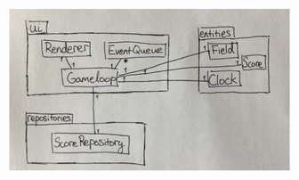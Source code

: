 ![Pakettikaavio](https://github.com/TanakaAkihiro/ot-harjoitustyo/blob/master/dokumentaatio/kuvat/IMG_9478.jpg)
